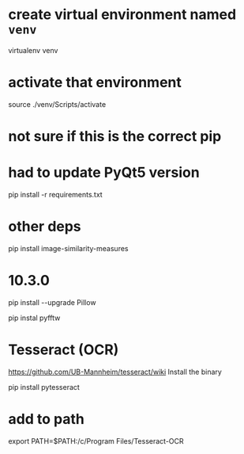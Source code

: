 # create virtual environment named `venv`
virtualenv venv

# activate that environment
source ./venv/Scripts/activate

# not sure if this is the correct pip
# had to update PyQt5 version
pip install -r requirements.txt

# other deps
pip install image-similarity-measures
# 10.3.0
pip install --upgrade Pillow

pip instal pyfftw


# Tesseract (OCR)
https://github.com/UB-Mannheim/tesseract/wiki
Install the binary

pip install pytesseract

# add to path
export PATH=$PATH:/c/Program Files/Tesseract-OCR